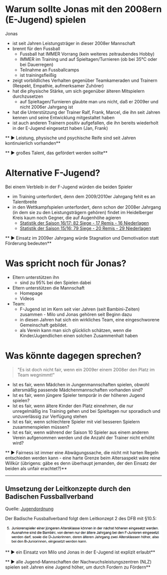 # Warum sollte Jonas mit den 2008ern (E-Jugend) spielen

Jonas 
* ist seit Jahren Leistungsträger in dieser 2008er Mannschaft
* brennt für den Fussball
  * Fussball hat IMMER Vorrang (kein weiteres zeitraubendes Hobby)
  * IMMER im Training und auf Spieltagen/Turnieren (ob bei 35°C oder bei Dauerregen)
  * Teilnahme an Fussballcamps
  * ist trainingsfleißig
* zeigt vorbildliches Verhalten gegenüber Teamkameraden und Trainern (Respekt, Empathie, aufmerksamer Zuhörer)
* hat die physische Stärke, um sich gegenüber älteren Mitspielern durchzusetzen
  * auf Spieltagen/Turnieren glaubte man uns nicht, daß er 2009er und nicht 2006er Jahrgang ist
* hat die Unterstützung der Trainer Ralf, Frank, Marcel, die ihn seit Jahren kennen und seine Entwicklung mitgestaltet haben
* ist auch anderen Trainern positiv aufgefallen, die ihn bereits wiederholt in der E-Jugend eingesetzt haben (Jan, Frank)

** &#9658; Leistung, physische und psychische Reife sind seit Jahren kontinuierlich vorhanden** 

** &#9658; großes Talent, das gefördert werden sollte**

# Alternative F-Jugend?

Bei einem Verbleib in der F-Jugend würden die beiden Spieler 
* im Training unterfordert, denn dem 2009/2010er Jahrgang fehlt es an Talentbreite
* in den Wettkampfspielen unterfordert, denn schon der 2008er Jahrgang (in dem sie zu den Leistungsträgern gehören) findet im Heidelberger Kreis kaum noch Gegner, die auf Augenhöhe agieren
  * [Statistik der Saison 16/17: 82 Siege - 17 Remis - 16 Niederlagen](https://asvdjk.wordpress.com/ergebnisse/f-jugend/)
  * [Statistik der Saison 15/16: 79 Siege - 20 Remis - 29 Niederlagen](https://asvdjk.wordpress.com/ergebnisse/ergebnisarchiv/f-jugend-15_16/)

** &#9658; Einsatz im 2009er Jahrgang würde Stagnation und Demotivation statt Förderung bedeuten**

# Was spricht noch für Jonas?
* Eltern unterstützen ihn
  * sind zu 95% bei den Spielen dabei
* Eltern unterstützen die Mannschaft
  * Homepage
  * Videos
* Team:
  * F-Jugend ist im Kern seit vier Jahren (seit Bambini-Zeiten) zusammen - Milo und Jonas gehören seit Beginn dazu
  * in diesen Jahren hat sich ein wirkliches Team, eine eingeschworene Gemeinschaft gebildet. 
  * als Verein kann man sich glücklich schätzen, wenn die Kinder/Jugendlichen einen solchen Zusammenhalt haben

# Was könnte dagegen sprechen?
   
> "Es ist doch nicht fair, wenn ein 2009er einem 2008er den Platz im Team wegnimmt!"

  * Ist es fair, wenn Mädchen in Jungenmannschaften spielen, obwohl altersmäßig passende Mädchenmannschaften vorhanden sind?
  * Ist es fair, wenn jüngere Spieler temporär in der höheren Jugend spielen?
  * Ist es fair, wenn ältere Kinder den Platz einnehmen, die nur unregelmäßig ins Training gehen und bei Spieltagen nur sporadisch und unzuverlässig zur Verfügung stehen
  * Ist es fair, wenn schlechtere Spieler mit viel besseren Spielern zusammenspielen müssen?
  * Ist es fair, wenn während der Saison 10 Spieler aus einem anderen Verein aufgenommen werden und die Anzahl der Trainer nicht erhöht wird?
  
  ** &#9658; Fairness ist immer eine Abwägungssache, die nicht mit harten Regeln entschieden werden kann - eine harte Grenze beim Altersaspekt wäre reine Willkür (übrigens: gäbe es denn überhaupt jemanden, der den Einsatz der beiden als unfair erachtet?)**
  
---------------

## Umsetzung der Leitkonzepte durch den Badischen Fussballverband
Quelle: [Jugendordnung](http://www.badfv.de/files/Dokumente/1.01_%C3%9Cber_uns/Jugendordnung_JO.pdf)

Der Badische Fussballverband folgt dem Leitkonzept 2 des DFB mit §10.5:

  ![BADFV - Einsatz jüngerer Spieler](/images/fussballFoerderung/BADFV_EinsatzJuengererSpieler.png)

** &#9658; ein Einsatz von Milo und Jonas in der E-Jugend ist explizit erlaubt**

** &#9658; alle Jugend-Mannschaften der Nachwuchsleistungszentren (NLZ) spielen seit Jahren eine Jugend höher, um durch Fordern zu Fördern**

